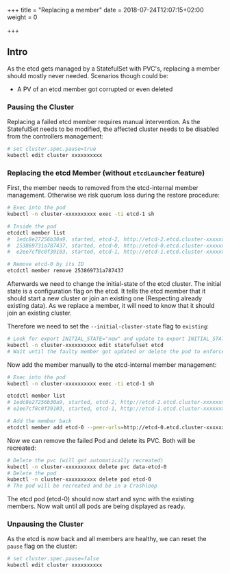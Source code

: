 +++
title = "Replacing a member"
date = 2018-07-24T12:07:15+02:00
weight = 0

+++

## Intro

As the etcd gets managed by a StatefulSet with PVC's, replacing a member should mostly never needed.
Scenarios though could be:

- A PV of an etcd member got corrupted or even deleted

### Pausing the Cluster

Replacing a failed etcd member requires manual intervention.
As the StatefulSet needs to be modified, the affected cluster needs to be disabled from the controllers management:

```bash
# set cluster.spec.pause=true
kubectl edit cluster xxxxxxxxxx
```

### Replacing the etcd Member (without `etcdLauncher` feature)

First, the member needs to removed from the etcd-internal member management. Otherwise we risk quorum loss during the restore procedure:

```bash
# Exec into the pod
kubectl -n cluster-xxxxxxxxxx exec -ti etcd-1 sh

# Inside the pod
etcdctl member list
#  1edc8e27256b30a9, started, etcd-2, http://etcd-2.etcd.cluster-xxxxxxxxxx.svc.cluster.local:2380, https://10.44.36.62:2379,https://etcd-2.etcd.cluster-xxxxxxxxxx.svc.cluster.local:2379
#  253869731a787437, started, etcd-0, http://etcd-0.etcd.cluster-xxxxxxxxxx.svc.cluster.local:2380, https://10.44.36.61:2379,https://etcd-0.etcd.cluster-xxxxxxxxxx.svc.cluster.local:2379
#  e2ee7cf8c0f39103, started, etcd-1, http://etcd-1.etcd.cluster-xxxxxxxxxx.svc.cluster.local:2380, https://10.44.37.62:2379,https://etcd-1.etcd.cluster-xxxxxxxxxx.svc.cluster.local:2379

# Remove etcd-0 by its ID
etcdctl member remove 253869731a787437
```

Afterwards we need to change the initial-state of the etcd cluster.
The initial state is a configuration flag on the etcd. It tells the etcd member that it should start a new cluster or join an existing one (Respecting already existing data).
As we replace a member, it will need to know that it should join an existing cluster.

Therefore we need to set the `--initial-cluster-state` flag to `existing`:

```bash
# Look for export INITIAL_STATE="new" and update to export INITIAL_STATE="existing"
kubectl -n cluster-xxxxxxxxxx edit statefulset etcd
# Wait until the faulty member got updated or delete the pod to enforce an update.
```

Now add the member manually to the etcd-internal member management:

```bash
# Exec into the pod
kubectl -n cluster-xxxxxxxxxx exec -ti etcd-1 sh

etcdctl member list
# 1edc8e27256b30a9, started, etcd-2, http://etcd-2.etcd.cluster-xxxxxxxxxx.svc.cluster.local:2380, https://10.44.36.93:2379,https://etcd-2.etcd.cluster-xxxxxxxxxx.svc.cluster.local:2379
# e2ee7cf8c0f39103, started, etcd-1, http://etcd-1.etcd.cluster-xxxxxxxxxx.svc.cluster.local:2380, https://10.44.37.101:2379,https://etcd-1.etcd.cluster-xxxxxxxxxx.svc.cluster.local:2379

# Add the member back
etcdctl member add etcd-0 --peer-urls=http://etcd-0.etcd.cluster-xxxxxxxxxx.svc.cluster.local:2380
```

Now we can remove the failed Pod and delete its PVC. Both will be recreated:

```bash
# Delete the pvc (will get automatically recreated)
kubectl -n cluster-xxxxxxxxxx delete pvc data-etcd-0
# Delete the pod
kubectl -n cluster-xxxxxxxxxx delete pod etcd-0
# The pod will be recreated and be in a Crashloop
```

The etcd pod (etcd-0) should now start and sync with the existing members.
Now wait until all pods are being displayed as ready.

### Unpausing the Cluster

As the etcd is now back and all members are healthy, we can reset the `pause` flag on the cluster:

```bash
# set cluster.spec.pause=false
kubectl edit cluster xxxxxxxxxx
```
